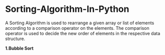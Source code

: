 # Sorting-Algorithm-In-Python

A Sorting Algorithm is used to rearrange a given array or list of elements according to a comparison operator on the elements. The comparison operator is used to decide the new order of elements in the respective data structure.

**1.Bubble Sort**
